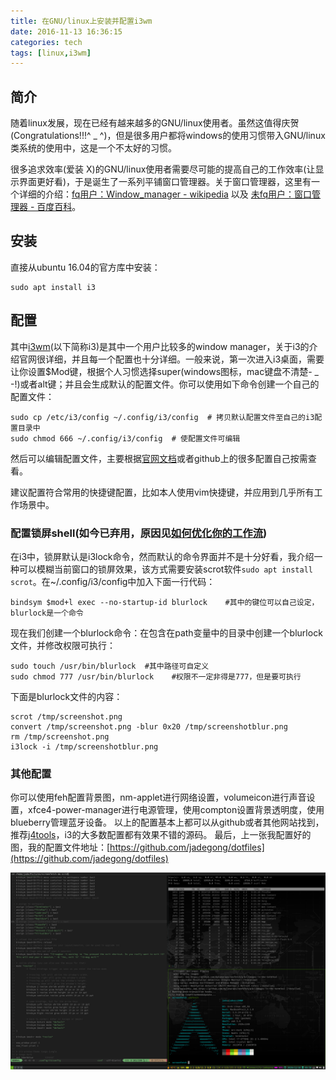 ```yaml
---
title: 在GNU/linux上安装并配置i3wm
date: 2016-11-13 16:36:15
categories: tech
tags: [linux,i3wm]
---
```


## 简介
随着linux发展，现在已经有越来越多的GNU/linux使用者。虽然这值得庆贺(Congratulations!!!^ _ ^)，但是很多用户都将windows的使用习惯带入GNU/linux类系统的使用中，这是一个不太好的习惯。

很多追求效率(爱装 X)的GNU/linux使用者需要尽可能的提高自己的工作效率(让显示界面更好看)，于是诞生了一系列平铺窗口管理器。关于窗口管理器，这里有一个详细的介绍：[fq用户：Window_manager - wikipedia](https://en.wikipedia.org/wiki/Window_manager) 以及 [未fq用户：窗口管理器 - 百度百科](http://baike.baidu.com/view/2092693.htm)。<!-- more -->

## 安装
直接从ubuntu 16.04的官方库中安装：
```
sudo apt install i3
```

## 配置
其中[i3wm](http://i3wm.org/)(以下简称i3)是其中一个用户比较多的window manager，关于i3的介绍官网很详细，并且每一个配置也十分详细。一般来说，第一次进入i3桌面，需要让你设置$Mod键，根据个人习惯选择super(windows图标，mac键盘不清楚- _ -!)或者alt键；并且会生成默认的配置文件。你可以使用如下命令创建一个自己的配置文件：
```
sudo cp /etc/i3/config ~/.config/i3/config  # 拷贝默认配置文件至自己的i3配置目录中
sudo chmod 666 ~/.config/i3/config  # 使配置文件可编辑
```
然后可以编辑配置文件，主要根据[官网文档](http://i3wm.org/docs/userguide.html)或者github上的很多配置自己按需查看。

建议配置符合常用的快捷键配置，比如本人使用vim快捷键，并应用到几乎所有工作场景中。
### 配置锁屏shell(如今已弃用，原因见[如何优化你的工作流](http://blog.jadegong.cn/))
在i3中，锁屏默认是i3lock命令，然而默认的命令界面并不是十分好看，我介绍一种可以模糊当前窗口的锁屏效果，该方式需要安装scrot软件`sudo apt install scrot`。在~/.config/i3/config中加入下面一行代码：
```
bindsym $mod+l exec --no-startup-id blurlock    #其中的键位可以自己设定，blurlock是一个命令
```
现在我们创建一个blurlock命令：在包含在path变量中的目录中创建一个blurlock文件，并修改权限可执行：
```
sudo touch /usr/bin/blurlock  #其中路径可自定义
sudo chmod 777 /usr/bin/blurlock    #权限不一定非得是777，但是要可执行
```
下面是blurlock文件的内容：
```
scrot /tmp/screenshot.png
convert /tmp/screenshot.png -blur 0x20 /tmp/screenshotblur.png
rm /tmp/screenshot.png
i3lock -i /tmp/screenshotblur.png
```
### 其他配置
你可以使用feh配置背景图，nm-applet进行网络设置，volumeicon进行声音设置，xfce4-power-manager进行电源管理，使用compton设置背景透明度，使用blueberry管理蓝牙设备。
以上的配置基本上都可以从github或者其他网站找到，推荐[j4tools](https://www.j4tools.org/)，i3的大多数配置都有效果不错的源码。
最后，上一张我配置好的图，我的配置文件地址：[https://github.com/jadegong/dotfiles](https://github.com/jadegong/dotfiles)

![](https://raw.githubusercontent.com/jadegong/dotfiles/master/2020-12-18-095830_1920x1200_scrot.png)

